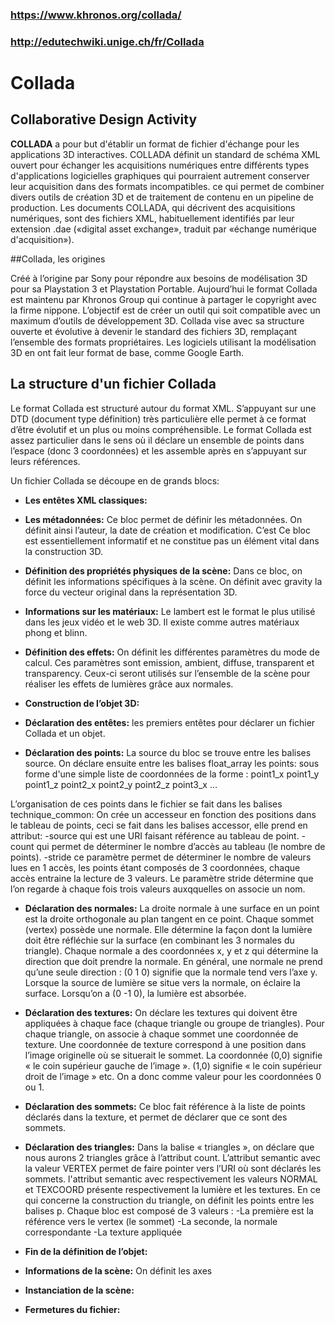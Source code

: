 ### https://www.khronos.org/collada/
### http://edutechwiki.unige.ch/fr/Collada


# Collada 

## Collaborative Design Activity
**COLLADA** a pour but d'établir un format de fichier d'échange pour les applications 3D interactives.
COLLADA définit un standard de schéma XML ouvert pour échanger les acquisitions numériques entre différents types d'applications logicielles graphiques qui pourraient autrement conserver leur acquisition dans des formats incompatibles. ce qui permet de combiner divers outils de création 3D et de traitement de contenu en un pipeline de production. 
Les documents COLLADA, qui décrivent des acquisitions numériques, sont des fichiers XML, habituellement identifiés par leur extension .dae («digital asset exchange», traduit par «échange numérique d'acquisition»).

##Collada, les origines

Créé à l’origine par Sony pour répondre aux besoins de modélisation 3D pour sa Playstation 3 et Playstation Portable.
 Aujourd’hui le format Collada est maintenu par Khronos Group qui continue à partager le copyright avec la firme nippone.
L’objectif est de créer un outil qui soit compatible avec un maximum d’outils de développement 3D.
Collada vise avec sa structure ouverte et évolutive à devenir le standard des fichiers 3D, remplaçant l’ensemble des formats propriétaires.
Les logiciels utilisant la modélisation 3D en ont fait leur format de base, comme Google Earth.


## La structure d'un fichier Collada

Le format Collada est structuré autour du format XML. S’appuyant sur une DTD (document type définition) très particulière elle permet à ce format d’être évolutif et un plus ou moins compréhensible.
Le format Collada est assez particulier dans le sens où il déclare un ensemble de points dans l’espace (donc 3 coordonnées) et les assemble après en s’appuyant sur leurs références.

Un fichier Collada se découpe en de grands blocs:
* **Les entêtes XML classiques:**

* **Les métadonnées:**
Ce bloc permet de définir les métadonnées. On définit ainsi l’auteur, la date de création et modification. C’est
Ce bloc est essentiellement informatif et ne constitue pas un élément vital dans la construction 3D.

* **Définition des propriétés physiques de la scène:**
Dans ce bloc, on définit les informations spécifiques à la scène. On définit avec gravity la force du vecteur original dans la représentation 3D.

* **Informations sur les matériaux:**
Le lambert est le format le plus utilisé dans les jeux vidéo et le web 3D. Il existe comme autres matériaux phong et blinn.

* **Définition des effets:**
On définit les différentes paramètres du mode de calcul. Ces paramètres sont emission, ambient, diffuse, transparent et transparency.
Ceux-ci seront utilisés sur l’ensemble de la scène pour réaliser les effets de lumières grâce aux normales.

* **Construction de l’objet 3D:**
* **Déclaration des entêtes:**
les premiers entêtes pour déclarer un fichier Collada et un objet.

* **Déclaration des points:**
La source du bloc se trouve entre les balises source.
On déclare ensuite entre les balises float_array les points: sous forme d'une simple liste de coordonnées de la forme : point1_x point1_y point1_z point2_x point2_y point2_z point3_x …

L’organisation de ces points dans le fichier se fait dans les balises technique_common: On crée un accesseur en fonction des positions dans le tableau de points, ceci se fait dans les balises accessor, elle prend en attribut:
-source qui est une URI faisant référence au tableau de point.
-count qui permet de déterminer le nombre d’accès au tableau (le nombre de points).
-stride ce paramètre permet de déterminer le nombre de valeurs lues en 1 accès, les points étant composés de 3 coordonnées, chaque accès entraine la lecture de 3 valeurs.
Le paramètre stride détermine que l’on regarde à chaque fois trois valeurs auxqquelles on associe un nom.

* **Déclaration des normales:**
La droite normale à une surface en un point est la droite orthogonale au plan tangent en ce point. Chaque sommet (vertex) possède une normale. Elle détermine la façon dont la lumière doit être réfléchie sur la surface (en combinant les 3 normales du triangle). Chaque normale a des coordonnées x, y et z qui détermine la direction que doit prendre la normale. En général, une normale ne prend qu’une seule direction :
(0 1 0) signifie que la normale tend vers l’axe y. Lorsque la source de lumière se situe vers la normale, on éclaire la surface. Lorsqu’on a (0 -1 0), la lumière est absorbée.

* **Déclaration des textures:**
On déclare  les textures qui doivent être appliquées à chaque face (chaque triangle ou groupe de triangles). Pour chaque triangle, on associe à chaque sommet une coordonnée de texture.
Une coordonnée de texture correspond à une position dans l’image originelle où se situerait le sommet.
La coordonnée (0,0) signifie « le coin supérieur gauche de l’image ».
(1,0) signifie « le coin supérieur droit de l’image » etc.
 On a donc comme valeur pour les coordonnées 0 ou 1.

* **Déclaration des sommets:**
Ce bloc fait référence à la liste de points déclarés dans la texture, et permet de déclarer que ce sont des sommets.

* **Déclaration des triangles:**
Dans la balise « triangles », on déclare que nous aurons 2 triangles grâce à l’attribut count.
L’attribut semantic avec la valeur VERTEX permet de faire pointer vers l’URI où sont déclarés les sommets.
l'attribut semantic avec respectivement les valeurs NORMAL et TEXCOORD présente respectivement la lumière et les textures.
En ce qui concerne la construction du triangle, on définit les points entre les balises p. Chaque bloc est composé de 3 valeurs :
-La première est la référence vers le vertex (le sommet)
-La seconde, la normale correspondante
-La texture appliquée

* **Fin de la définition de l’objet:**

* **Informations de la scène:**
On définit les axes
* **Instanciation de la scène:**

* **Fermetures du fichier:**
</COLLADA>
